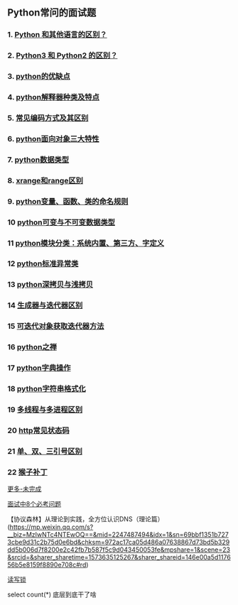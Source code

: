 ## Python常问的面试题
### 1. [Python 和其他语言的区别？](./谈谈Python和其他语言的区别.md)
### 2. [Python3 和 Python2 的区别？](./Python3和Python2的区别.md)
### 3. [python的优缺点](./python的优点和特点.md)
### 4. [python解释器种类及特点](./python解释器种类及特点.md)
### 5. [常见编码方式及其区别](./常用编码及其区别.md)
### 6. [python面向对象三大特性](./python面向对象三大特性.md)
### 7. [python数据类型](./python中数据类型.md)
### 8. [xrange和range区别](./xrange和range区别.md)
### 9. [python变量、函数、类的命名规则](https://github.com/2048JiaLi/PY3_privacy/blob/master/Python%E9%9D%A2%E8%AF%95/%E5%8F%98%E9%87%8F%E3%80%81%E5%87%BD%E6%95%B0%E3%80%81%E7%B1%BB%E7%9A%84%E5%91%BD%E5%90%8D%E8%A7%84%E5%88%99.md)
### 10 [python可变与不可变数据类型](./python可变与不可变数据类型.md)
### 11 [python模块分类：系统内置、第三方、字定义](./python模块分哪三类.md)
### 12 [python标准异常类](./python标准异常类.md)
### 13 [python深拷贝与浅拷贝](./python深拷贝和浅拷贝.md)
### 14 [生成器与迭代器区别](./迭代器与生成器区别.md)
### 15 [可迭代对象获取迭代器方法](./python可迭代对象怎么获取迭代器.md)
### 16 [python之禅](./python之禅.md)
### 17 [python字典操作](./python字典及操作.md)
### 18 [python字符串格式化](./python字符串格式化.md)
### 19 [多线程与多进程区别](./python多线程与多进程.md)
### 20 [http常见状态码](./http常见响应状态码.md)
### 21 [单、双、三引号区别](./单、双、三引号.md)
### 22 [猴子补丁](./python猴子补丁.md)

[更多-未完成](https://mp.weixin.qq.com/s?__biz=MzA5NzgzODI5NA==&mid=2454038411&idx=4&sn=4f58527fc56e4f14a06d793498102673&chksm=872bb232b05c3b24b4074a91aa471ed1ed352ac1252423947590074500596e064355b1ddb600&mpshare=1&scene=23&srcid=&sharer_sharetime=1573634707986&sharer_shareid=146e00a5d117656b5e8159f8890e708c#rd)

[面试中8个必考问题](https://mp.weixin.qq.com/s?__biz=MzAwOTQ4MzY1Nw==&mid=2247489178&idx=2&sn=08d53566b3aab7c17b3435d30cab2332&chksm=9b5fb27cac283b6a8cfdfcbac89800875d29ff3743c298a5575ff721224fab418140bff161c0&mpshare=1&scene=23&srcid=&sharer_sharetime=1573635038624&sharer_shareid=146e00a5d117656b5e8159f8890e708c#rd)

【协议森林】从理论到实践，全方位认识DNS（理论篇）(https://mp.weixin.qq.com/s?__biz=MzIwNTc4NTEwOQ==&mid=2247487494&idx=1&sn=69bbf1351b7273cbe9d31c2b75d0e6bd&chksm=972ac17ca05d486a07638867d73bd5b329dd5b006d7f8200e2c42fb7b587f5c9d043450053fe&mpshare=1&scene=23&srcid=&sharer_sharetime=1573635125267&sharer_shareid=146e00a5d117656b5e8159f8890e708c#rd)

[读写锁](https://mp.weixin.qq.com/s?__biz=MzU0OTE4MzYzMw==&mid=2247487666&idx=2&sn=26c83c020bc4a7d6525e280ead59b2b3&chksm=fbb2994cccc5105a5eb00b89125e5370068d38b635fb8ecad6d469cb0008940ac438b75c6950&mpshare=1&scene=23&srcid=&sharer_sharetime=1573634845437&sharer_shareid=146e00a5d117656b5e8159f8890e708c#rd)

select count(*) 底层到底干了啥 [](https://mp.weixin.qq.com/s?__biz=MzAwMjk5Mjk3Mw==&mid=2247487345&idx=2&sn=d05ff4d544961a94e079a70380746f7a&chksm=9ac0b153adb73845db6a8d048bf3712d98322e175bc09f55484944d7778b6a9a17780ab7e98d&mpshare=1&scene=23&srcid=&sharer_sharetime=1573634926435&sharer_shareid=146e00a5d117656b5e8159f8890e708c#rd)